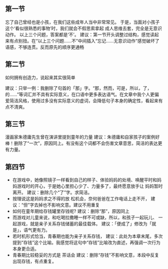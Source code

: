 ## 第一节
忘了自己曾经也是小孩，在我们这些成年人当中非常常见。
于是，当面对小孩子这个‘看似很熟悉的事物’时，我们就会不假思索拿起 成人思维去套，完全是无意识动作。
以上三个问题，答案都是‘不’。
建议：第一节开头调整过结构，感觉读起来有点别扭。在“以上三个问题……不”中间插入“忘记……无意识动作”感觉破坏了语感，不够连贯。反而原先的顺序更通畅
## 第二节
如何拥有创造力，说起来其实很简单 

建议：只举一例：我删除了句首的「那」字。“那，然而，可是，所以，了，的……”等词汇并不具有实际意义，在口语中更多表达语气。在文章中我个人更偏爱简洁风格，使用过多没有实际意义的虚词，会降低句子本身的确定性，看起来有点不清爽。
## 第三节
漫画家朱德庸先生曾在演讲里提到童年的力量
建议：朱德庸和自家孩子的案例好棒！删除了“一次”，原因同上。有没有这个词都不会伤害文章意思，简洁的表达更有力量。

## 第四节
- 在游戏中，她像照镜子一样看到自己的样子、体验妈妈的处境、唤醒平时和妈妈游戏时的开心，于是她心里担心少了、力量多了，最终愿意放手让 妈妈暂时离开。
建议：删除几个“了”字。求简洁。
- 按理说这是妈妈求之不得的放 松机会，奈何爸爸在工作电话上走不开，
建议：“但”字去掉也不影响文意。建议不用重复
- 如何在童年期给存钱罐里存钱呢?
建议：删除“那”，原因同上
- 而游戏对儿童来说，和吃喝拉撒睡一样不可或缺，所以，和孩子一起玩儿、 一起游戏，就是亲子关系存钱储蓄的最佳载体。
建议：「便成了」修改为「就是」，语气更有力。
- 若时机形式恰当，青春期也能为亲子关系存钱，
建议：此处为本章末尾，多次提到“存钱”这个比喻。我感觉将这句中“存钱”比喻改为直述，再强调一次行为本身更合适。
- 青春期比较稳妥的方式是 茶话会
建议：删除“存钱”不影响文意，本段中反复出现存钱，有点重复。



